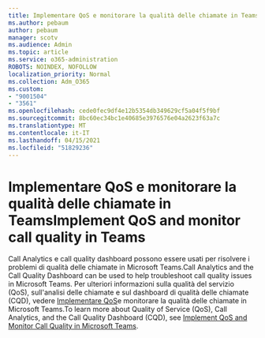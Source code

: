 ```yaml
---
title: Implementare QoS e monitorare la qualità delle chiamate in Teams
ms.author: pebaum
author: pebaum
manager: scotv
ms.audience: Admin
ms.topic: article
ms.service: o365-administration
ROBOTS: NOINDEX, NOFOLLOW
localization_priority: Normal
ms.collection: Adm_O365
ms.custom:
- "9001504"
- "3561"
ms.openlocfilehash: cede0fec9df4e12b5354db349629cf5a04f5f9bf
ms.sourcegitcommit: 8bc60ec34bc1e40685e3976576e04a2623f63a7c
ms.translationtype: MT
ms.contentlocale: it-IT
ms.lasthandoff: 04/15/2021
ms.locfileid: "51829236"
---
```

# <a name="implement-qos-and-monitor-call-quality-in-teams"></a><span data-ttu-id="0b0fc-102">Implementare QoS e monitorare la qualità delle chiamate in Teams</span><span class="sxs-lookup"><span data-stu-id="0b0fc-102">Implement QoS and monitor call quality in Teams</span></span>

<span data-ttu-id="0b0fc-103">Call Analytics e call quality dashboard possono essere usati per risolvere i problemi di qualità delle chiamate in Microsoft Teams.</span><span class="sxs-lookup"><span data-stu-id="0b0fc-103">Call Analytics and the Call Quality Dashboard can be used to help troubleshoot call quality issues in Microsoft Teams.</span></span> <span data-ttu-id="0b0fc-104">Per ulteriori informazioni sulla qualità del servizio (QoS), sull'analisi delle chiamate e sul dashboard di qualità delle chiamate (CQD), vedere [Implementare QoS](https://docs.microsoft.com/microsoftteams/monitor-call-quality-qos)e monitorare la qualità delle chiamate in Microsoft Teams.</span><span class="sxs-lookup"><span data-stu-id="0b0fc-104">To learn more about Quality of Service (QoS), Call Analytics, and the Call Quality Dashboard (CQD), see [Implement QoS and Monitor Call Quality in Microsoft Teams](https://docs.microsoft.com/microsoftteams/monitor-call-quality-qos).</span></span> 
